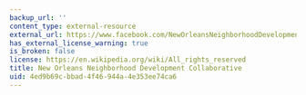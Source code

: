 ```yaml
---
backup_url: ''
content_type: external-resource
external_url: https://www.facebook.com/NewOrleansNeighborhoodDevelopmentCollaborative/about
has_external_license_warning: true
is_broken: false
license: https://en.wikipedia.org/wiki/All_rights_reserved
title: New Orleans Neighborhood Development Collaborative
uid: 4ed9b69c-bbad-4f46-944a-4e353ee74ca6
---
```

